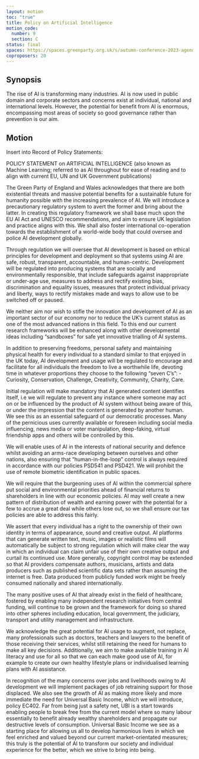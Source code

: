```yaml
---
layout: motion
toc: "true"
title: Policy on Artificial Intelligence
motion_code:
  number: 9
  section: C
status: final
spaces: https://spaces.greenparty.org.uk/s/autumn-conference-2023-agenda-forum/post/post/view?id=11184
coproposers: 20
---
```

## Synopsis

The rise of AI is transforming many industries. AI is now used in public domain and corporate sectors and concerns exist at individual, national and international levels. However, the potential for benefit from AI is enormous, encompassing most areas of society so good governance rather than prevention is our aim.

## Motion

Insert into Record of Policy Statements:

POLICY STATEMENT on ARTIFICIAL INTELLIGENCE (also known as Machine Learning; referred to as AI throughout for ease of reading and to align with current EU, UN and UK Government publications)

The Green Party of England and Wales acknowledges that there are both existential threats and massive potential benefits for a sustainable future for humanity possible with the increasing prevalence of AI. We will introduce a precautionary regulatory system to avert the former and bring about the latter. In creating this regulatory framework we shall base much upon the EU AI Act and UNESCO recommendations, and aim to ensure UK legislation and practice aligns with this. We shall also foster international co-operation towards the establishment of a world-wide body that could oversee and police AI development globally.

Through regulation we will oversee that AI development is based on ethical principles for development and deployment so that systems using AI are safe, robust, transparent, accountable, and human-centric. Development will be regulated into producing systems that are socially and environmentally responsible, that include safeguards against inappropriate or under-age use, measures to address and rectify existing bias, discrimination and equality issues, measures that protect individual privacy and liberty, ways to rectify mistakes made and ways to allow use to be switched off or paused.

We neither aim nor wish to stifle the innovation and development of AI as an important sector of our economy nor to reduce the UK’s current status as one of the most advanced nations in this field. To this end our current research frameworks will be enhanced along with other developmental ideas including “sandboxes” for safe yet innovative trialling of AI systems.

In addition to preserving freedoms, personal safety and maintaining physical health for every individual to a standard similar to that enjoyed in the UK today, AI development and usage will be regulated to encourage and facilitate for all individuals the freedom to live a worthwhile life, devoting time in whatever proportions they choose to the following “seven C’s”: - Curiosity, Conservation, Challenge, Creativity, Community, Charity, Care.

Initial regulation will make mandatory that AI generated content identifies itself, i.e we will regulate to prevent any instance where someone may act on or be influenced by the product of AI system without being aware of this, or under the impression that the content is generated by another human. We see this as an essential safeguard of our democratic processes. Many of the pernicious uses currently available or foreseen including social media influencing, news media or voter manipulation, deep-faking, virtual friendship apps and others will be controlled by this.

We will enable uses of AI in the interests of national security and defence whilst avoiding an arms-race developing between ourselves and other nations, also ensuring that “human-in-the-loop” control is always required in accordance with our policies PSD541 and PSD421. We will prohibit the use of remote biometric identification in public spaces.

We will require that the burgeoning uses of AI within the commercial sphere put social and environmental priorities ahead of financial returns to shareholders in line with our economic policies. AI may well create a new pattern of distribution of wealth and earning power with the potential for a few to accrue a great deal while others lose out, so we shall ensure our tax policies are able to address this fairly.

We assert that every individual has a right to the ownership of their own identity in terms of appearance, sound and creative output. AI platforms that can generate written text, music, images or realistic films will automatically be subject to strong regulation which will make clear the way in which an individual can claim unfair use of their own creative output and curtail its continued use. More generally, copyright control may be extended so that AI providers compensate authors, musicians, artists and data producers such as published scientific data sets rather than assuming the internet is free. Data produced from publicly funded work might be freely consumed nationally and shared internationally.

The many positive uses of AI that already exist in the field of healthcare, fostered by enabling many independent research initiatives from central funding, will continue to be grown and the framework for doing so shared into other spheres including education, local government, the judiciary, transport and utility management and infrastructure.

We acknowledge the great potential for AI usage to augment, not replace, many professionals such as doctors, teachers and lawyers to the benefit of those receiving their services, whilst still retaining the need for humans to make all key decisions. Additionally, we aim to make available training in AI literacy and use for all so that we can each make good use of AI, for example to create our own healthy lifestyle plans or individualised learning plans with AI assistance.

In recognition of the many concerns over jobs and livelihoods owing to AI development we will implement packages of job retraining support for those displaced. We also see the growth of AI as making more likely and more immediate the need for Universal Basic Income, which we will introduce, policy EC402. Far from being just a safety net, UBI is a start towards enabling people to break free from the current model where so many labour essentially to benefit already wealthy shareholders and propagate our destructive levels of consumption. Universal Basic Income we see as a starting place for allowing us all to develop harmonious lives in which we feel enriched and valued beyond our current market-orientated measures; this truly is the potential of AI to transform our society and individual experience for the better, which we strive to bring into being.